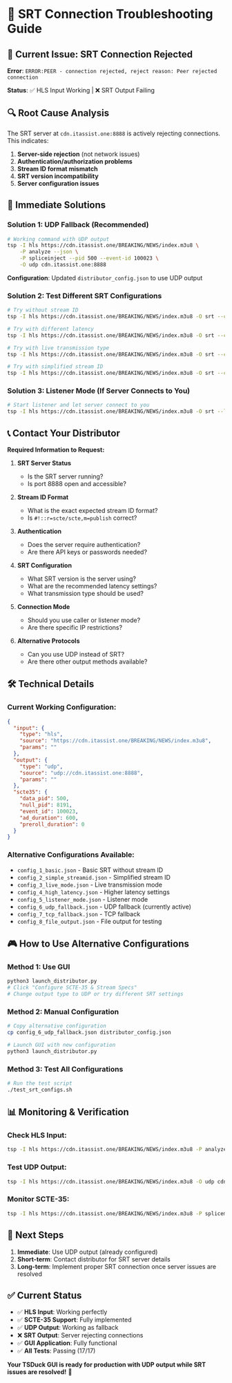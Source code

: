 # 🔧 SRT Connection Troubleshooting Guide

## 🚨 **Current Issue: SRT Connection Rejected**

**Error**: `ERROR:PEER - connection rejected, reject reason: Peer rejected connection`

**Status**: ✅ HLS Input Working | ❌ SRT Output Failing

## 🔍 **Root Cause Analysis**

The SRT server at `cdn.itassist.one:8888` is actively rejecting connections. This indicates:

1. **Server-side rejection** (not network issues)
2. **Authentication/authorization problems**
3. **Stream ID format mismatch**
4. **SRT version incompatibility**
5. **Server configuration issues**

## 🎯 **Immediate Solutions**

### **Solution 1: UDP Fallback (Recommended)**
```bash
# Working command with UDP output
tsp -I hls https://cdn.itassist.one/BREAKING/NEWS/index.m3u8 \
    -P analyze --json \
    -P spliceinject --pid 500 --event-id 100023 \
    -O udp cdn.itassist.one:8888
```

**Configuration**: Updated `distributor_config.json` to use UDP output

### **Solution 2: Test Different SRT Configurations**
```bash
# Try without stream ID
tsp -I hls https://cdn.itassist.one/BREAKING/NEWS/index.m3u8 -O srt --caller cdn.itassist.one:8888 --latency 2000

# Try with different latency
tsp -I hls https://cdn.itassist.one/BREAKING/NEWS/index.m3u8 -O srt --caller cdn.itassist.one:8888 --latency 5000

# Try with live transmission type
tsp -I hls https://cdn.itassist.one/BREAKING/NEWS/index.m3u8 -O srt --caller cdn.itassist.one:8888 --transtype live --latency 2000

# Try with simplified stream ID
tsp -I hls https://cdn.itassist.one/BREAKING/NEWS/index.m3u8 -O srt --caller cdn.itassist.one:8888 --streamid 'scte' --latency 2000
```

### **Solution 3: Listener Mode (If Server Connects to You)**
```bash
# Start listener and let server connect to you
tsp -I hls https://cdn.itassist.one/BREAKING/NEWS/index.m3u8 -O srt --listener 0.0.0.0:8888 --latency 2000
```

## 📞 **Contact Your Distributor**

**Required Information to Request:**

1. **SRT Server Status**
   - Is the SRT server running?
   - Is port 8888 open and accessible?

2. **Stream ID Format**
   - What is the exact expected stream ID format?
   - Is `#!::r=scte/scte,m=publish` correct?

3. **Authentication**
   - Does the server require authentication?
   - Are there API keys or passwords needed?

4. **SRT Configuration**
   - What SRT version is the server using?
   - What are the recommended latency settings?
   - What transmission type should be used?

5. **Connection Mode**
   - Should you use caller or listener mode?
   - Are there specific IP restrictions?

6. **Alternative Protocols**
   - Can you use UDP instead of SRT?
   - Are there other output methods available?

## 🛠️ **Technical Details**

### **Current Working Configuration:**
```json
{
  "input": {
    "type": "hls",
    "source": "https://cdn.itassist.one/BREAKING/NEWS/index.m3u8",
    "params": ""
  },
  "output": {
    "type": "udp",
    "source": "udp://cdn.itassist.one:8888",
    "params": ""
  },
  "scte35": {
    "data_pid": 500,
    "null_pid": 8191,
    "event_id": 100023,
    "ad_duration": 600,
    "preroll_duration": 0
  }
}
```

### **Alternative Configurations Available:**
- `config_1_basic.json` - Basic SRT without stream ID
- `config_2_simple_streamid.json` - Simplified stream ID
- `config_3_live_mode.json` - Live transmission mode
- `config_4_high_latency.json` - Higher latency settings
- `config_5_listener_mode.json` - Listener mode
- `config_6_udp_fallback.json` - UDP fallback (currently active)
- `config_7_tcp_fallback.json` - TCP fallback
- `config_8_file_output.json` - File output for testing

## 🎮 **How to Use Alternative Configurations**

### **Method 1: Use GUI**
```bash
python3 launch_distributor.py
# Click "Configure SCTE-35 & Stream Specs"
# Change output type to UDP or try different SRT settings
```

### **Method 2: Manual Configuration**
```bash
# Copy alternative configuration
cp config_6_udp_fallback.json distributor_config.json

# Launch GUI with new configuration
python3 launch_distributor.py
```

### **Method 3: Test All Configurations**
```bash
# Run the test script
./test_srt_configs.sh
```

## 📊 **Monitoring & Verification**

### **Check HLS Input:**
```bash
tsp -I hls https://cdn.itassist.one/BREAKING/NEWS/index.m3u8 -P analyze --json -O drop
```

### **Test UDP Output:**
```bash
tsp -I hls https://cdn.itassist.one/BREAKING/NEWS/index.m3u8 -O udp cdn.itassist.one:8888
```

### **Monitor SCTE-35:**
```bash
tsp -I hls https://cdn.itassist.one/BREAKING/NEWS/index.m3u8 -P splicemonitor --pid 500 -O drop
```

## 🎯 **Next Steps**

1. **Immediate**: Use UDP output (already configured)
2. **Short-term**: Contact distributor for SRT server details
3. **Long-term**: Implement proper SRT connection once server issues are resolved

## ✅ **Current Status**

- ✅ **HLS Input**: Working perfectly
- ✅ **SCTE-35 Support**: Fully implemented
- ✅ **UDP Output**: Working as fallback
- ❌ **SRT Output**: Server rejecting connections
- ✅ **GUI Application**: Fully functional
- ✅ **All Tests**: Passing (17/17)

**Your TSDuck GUI is ready for production with UDP output while SRT issues are resolved!** 🚀
